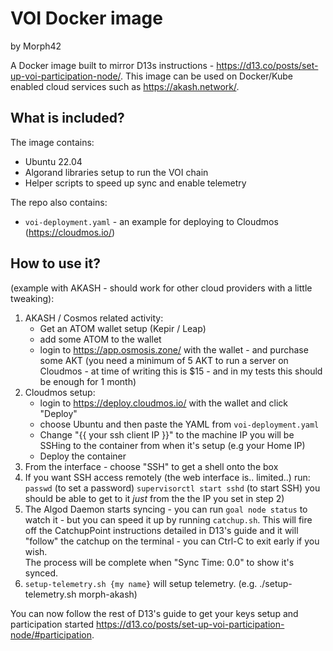 # VOI Docker image

by Morph42

A Docker image built to mirror D13s instructions - https://d13.co/posts/set-up-voi-participation-node/.  This image can be used on Docker/Kube enabled cloud services such as https://akash.network/. 

## What is included?

The image contains:

  * Ubuntu 22.04
  * Algorand libraries setup to run the VOI chain
  * Helper scripts to speed up sync and enable telemetry

The repo also contains:

  *  `voi-deployment.yaml` - an example for deploying to Cloudmos (https://cloudmos.io/)

## How to use it? 

(example with AKASH - should work for other cloud providers with a little tweaking):

1) AKASH / Cosmos related activity:
   * Get an ATOM wallet setup (Kepir / Leap)
   * add some ATOM to the wallet
   * login to https://app.osmosis.zone/ with the wallet - and purchase some AKT (you need a minimum of 5 AKT to run a server on Cloudmos - at time of writing this is $15 - and in my tests this should be enough for 1 month)
2) Cloudmos setup: 
   * login to https://deploy.cloudmos.io/ with the wallet and click "Deploy"
   * choose Ubuntu and then paste the YAML from `voi-deployment.yaml`
   * Change "{{ your ssh client IP }}" to the machine IP you will be SSHing to the container from when it's setup (e.g your Home IP)
   * Deploy the container
3) From the interface - choose "SSH" to get a shell onto the box
4) If you want SSH access remotely (the web interface is.. limited..) run:
  `passwd` (to set a password)
  `supervisorctl start sshd` (to start SSH)
   you should be able to get to it _just_ from the the IP you set in step 2)
5) The Algod Daemon starts syncing - you can run `goal node status` to watch it - but you can speed it up by running `catchup.sh`. This will fire off the CatchupPoint instructions detailed in D13's guide and it will "follow" the catchup on the terminal - you can Ctrl-C to exit early if you wish.   
  The process will be complete when "Sync Time: 0.0" to show it's synced.
6) `setup-telemetry.sh {my name}` will setup telemetry. (e.g. ./setup-telemetry.sh morph-akash) 


You can now follow the rest of D13's guide to get your keys setup and participation started https://d13.co/posts/set-up-voi-participation-node/#participation. 

